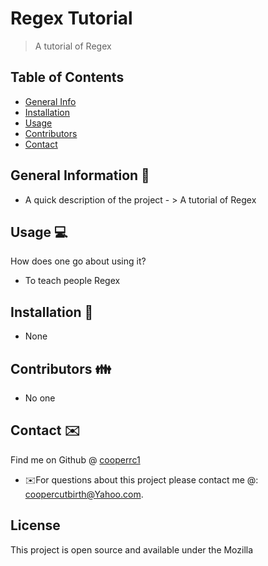 


    
# Regex Tutorial
> A tutorial of Regex


## Table of Contents
* [General Info](#general-information)
* [Installation](#installation)
* [Usage](#usage)
* [Contributors](#contributors)
* [Contact](#contact)
<!-- * [License](#license) -->


## General Information 📃
- A quick description of the project - > A tutorial of Regex


## Usage  💻 
How does one go about using it?
* To teach people Regex


## Installation 💾
* None


## Contributors 👪
* No one


## Contact ✉️
Find me on Github @ [cooperrc1](http://github.com/cooperrc1)
* ✉️For questions about this project please contact me @: coopercutbirth@Yahoo.com.



 ## License
This project is open source and available under the Mozilla


    
